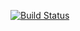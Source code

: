 [![Build Status](https://travis-ci.org/samp3/ohtu-viikko1.svg?branch=master)](https://travis-ci.org/samp3/ohtu-viikko1)